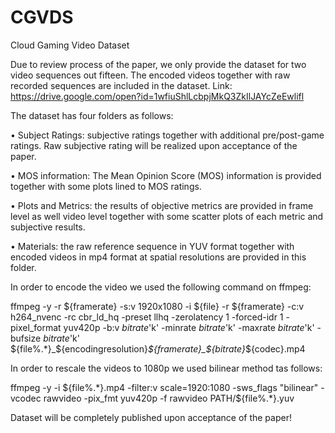 # CGVDS
Cloud Gaming Video Dataset
 

Due to review process of the paper, we only provide the dataset for two video sequences out fifteen. The encoded videos together with raw recorded sequences are included in the dataset. 
Link: https://drive.google.com/open?id=1wfiuShlLcbpjMkQ3ZkIlJAYcZeEwlifl 

The dataset has four folders as follows:

•	Subject Ratings: subjective ratings together with additional pre/post-game ratings. Raw subjective rating will be realized upon acceptance of the paper. 

•	MOS information: The Mean Opinion Score (MOS) information is provided together with some plots lined to MOS ratings. 

•	Plots and Metrics: the results of objective metrics are provided in frame level as well video level together with some scatter plots of each metric and subjective results.

•	Materials: the raw reference sequence in YUV format together with encoded videos in mp4 format at spatial resolutions are provided in this folder.

In order to encode the video we used the following command on ffmpeg:

ffmpeg -y -r ${framerate} -s:v 1920x1080 -i ${file} -r ${framerate} -c:v h264_nvenc -rc cbr_ld_hq -preset llhq -zerolatency 1 -forced-idr 1 -pixel_format yuv420p -b:v $bitrate$'k' -minrate $bitrate$'k' -maxrate $bitrate$'k' -bufsize $bitrate$'k' ${file%.*}_${encodingresolution}_${framerate}_${bitrate}_${codec}.mp4

In order to rescale the videos to 1080p we used bilinear method tas follows:

ffmpeg -y -i ${file%.*}.mp4 -filter:v scale=1920:1080 -sws_flags "bilinear" -vcodec rawvideo -pix_fmt yuv420p -f rawvideo PATH/${file%.*}.yuv

Dataset will be completely published upon acceptance of the paper!
